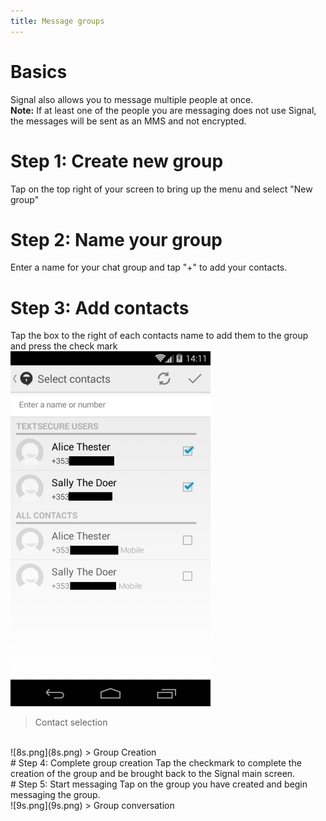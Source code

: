 ```yaml
---
title: Message groups
---
```

# Basics
Signal also allows you to message multiple people at once.
<br>
**Note:** If at least one of the people you are messaging does not use Signal, the messages will be sent as an MMS and not encrypted.
<br>
# Step 1: Create new group
Tap on the top right of your screen to bring up the menu and select "New group"
<br>
# Step 2: Name your group
Enter a name for your chat group and tap "+" to add your contacts.
<br>
# Step 3: Add contacts
Tap the box to the right of each contacts name to add them to the group and press the check mark
<br>
![7s.png](7s.png)
> Contact selection

<br>
![8s.png](8s.png)
> Group Creation

<br>
# Step 4: Complete group creation
Tap the checkmark to complete the creation of the group and be brought back to the Signal main screen.
<br>
# Step 5: Start messaging
Tap on the group you have created and begin messaging the group.
<br>
![9s.png](9s.png)
> Group conversation
